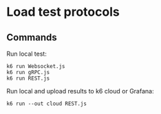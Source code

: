 ﻿# Load test protocols
## Commands
Run local test:

    k6 run Websocket.js
    k6 run gRPC.js 
    k6 run REST.js 
Run local and upload results to k6 cloud or Grafana:

    k6 run --out cloud REST.js


